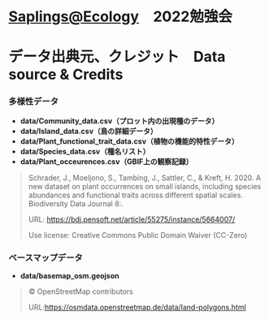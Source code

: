 <Saplings@Ecology>　2022勉強会
================

# データ出典元、クレジット　Data source & Credits

### 多様性データ

  - **data/Community\_data.csv（プロット内の出現種のデータ）**
  - **data/Island\_data.csv（島の詳細データ）**
  - **data/Plant\_functional\_trait\_data.csv（植物の機能的特性データ）**
  - **data/Species\_data.csv（種名リスト）**
  - **data/Plant\_occeurences.csv（GBIF上の観察記録）**

> Schrader, J., Moeljono, S., Tambing, J., Sattler, C., & Kreft, H.
> 2020. A new dataset on plant occurrences on small islands, including
> species abundances and functional traits across different spatial
> scales. Biodiversity Data Journal 8:.
> 
> URL: <https://bdj.pensoft.net/article/55275/instance/5664007/>
> 
> Use license: Creative Commons Public Domain Waiver (CC-Zero)

### ベースマップデータ

  - **data/basemap\_osm.geojson**

> © OpenStreetMap contributors
> 
> URL:<https://osmdata.openstreetmap.de/data/land-polygons.html>
